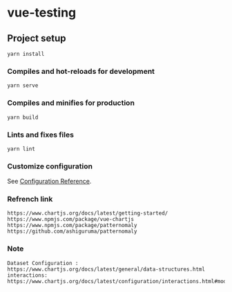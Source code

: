 # vue-testing

## Project setup
```
yarn install
```

### Compiles and hot-reloads for development
```
yarn serve
```

### Compiles and minifies for production
```
yarn build
```

### Lints and fixes files
```
yarn lint
```

### Customize configuration
See [Configuration Reference](https://cli.vuejs.org/config/).

### Refrench link

```
https://www.chartjs.org/docs/latest/getting-started/
https://www.npmjs.com/package/vue-chartjs
https://www.npmjs.com/package/patternomaly
https://github.com/ashiguruma/patternomaly
```


### Note

```
Dataset Configuration : https://www.chartjs.org/docs/latest/general/data-structures.html
interactions: https://www.chartjs.org/docs/latest/configuration/interactions.html#modes
```